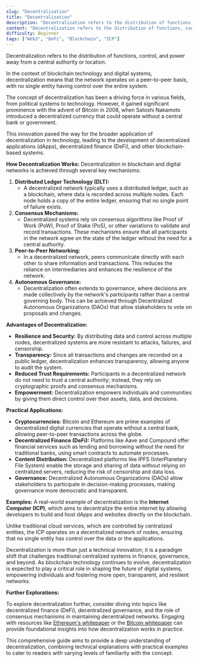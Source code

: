 ```yaml
---
slug: "Decentralization"
title: "Decentralization"
description: "Decentralization refers to the distribution of functions, control, and power away from a central authority or location"
content: "Decentralization refers to the distribution of functions, control, and power away from a central authority or location"
difficulty: Beginner
tags: ["Web3", "DeFi", "Blockchain", "ICP"]
---
```


Decentralization refers to the distribution of functions, control, and power away from a central authority or location.

In the context of blockchain technology and digital systems, decentralization means that the network operates on a peer-to-peer basis, with no single entity having control over the entire system.

The concept of decentralization has been a driving force in various fields, from political systems to technology. However, it gained significant prominence with the advent of Bitcoin in 2008, when Satoshi Nakamoto introduced a decentralized currency that could operate without a central bank or government.

This innovation paved the way for the broader application of decentralization in technology, leading to the development of decentralized applications (dApps), decentralized finance (DeFi), and other blockchain-based systems.

**How Decentralization Works:**
Decentralization in blockchain and digital networks is achieved through several key mechanisms:

1. **Distributed Ledger Technology (DLT):**
    - A decentralized network typically uses a distributed ledger, such as a blockchain, where data is recorded across multiple nodes. Each node holds a copy of the entire ledger, ensuring that no single point of failure exists.
2. **Consensus Mechanisms:**
    - Decentralized systems rely on consensus algorithms like Proof of Work (PoW), Proof of Stake (PoS), or other variations to validate and record transactions. These mechanisms ensure that all participants in the network agree on the state of the ledger without the need for a central authority.
3. **Peer-to-Peer Networking:**
    - In a decentralized network, peers communicate directly with each other to share information and transactions. This reduces the reliance on intermediaries and enhances the resilience of the network.
4. **Autonomous Governance:**
    - Decentralization often extends to governance, where decisions are made collectively by the network's participants rather than a central governing body. This can be achieved through Decentralized Autonomous Organizations (DAOs) that allow stakeholders to vote on proposals and changes.

**Advantages of Decentralization:**

- **Resilience and Security:** By distributing data and control across multiple nodes, decentralized systems are more resistant to attacks, failures, and censorship.
- **Transparency:** Since all transactions and changes are recorded on a public ledger, decentralization enhances transparency, allowing anyone to audit the system.
- **Reduced Trust Requirements:** Participants in a decentralized network do not need to trust a central authority; instead, they rely on cryptographic proofs and consensus mechanisms.
- **Empowerment:** Decentralization empowers individuals and communities by giving them direct control over their assets, data, and decisions.

**Practical Applications:**

- **Cryptocurrencies:** Bitcoin and Ethereum are prime examples of decentralized digital currencies that operate without a central bank, allowing peer-to-peer transactions across the globe.
- **Decentralized Finance (DeFi):** Platforms like Aave and Compound offer financial services such as lending and borrowing without the need for traditional banks, using smart contracts to automate processes.
- **Content Distribution:** Decentralized platforms like IPFS (InterPlanetary File System) enable the storage and sharing of data without relying on centralized servers, reducing the risk of censorship and data loss.
- **Governance:** Decentralized Autonomous Organizations (DAOs) allow stakeholders to participate in decision-making processes, making governance more democratic and transparent.

**Examples:**
A real-world example of decentralization is the **Internet Computer (ICP)**, which aims to decentralize the entire internet by allowing developers to build and host dApps and websites directly on the blockchain.

Unlike traditional cloud services, which are controlled by centralized entities, the ICP operates on a decentralized network of nodes, ensuring that no single entity has control over the data or the applications.

Decentralization is more than just a technical innovation; it is a paradigm shift that challenges traditional centralized systems in finance, governance, and beyond. As blockchain technology continues to evolve, decentralization is expected to play a critical role in shaping the future of digital systems, empowering individuals and fostering more open, transparent, and resilient networks.

**Further Explorations:**

To explore decentralization further, consider diving into topics like decentralized finance (DeFi), decentralized governance, and the role of consensus mechanisms in maintaining decentralized networks. Engaging with resources like [Ethereum's whitepaper](https://ethereum.org/en/whitepaper/) or the [Bitcoin whitepaper](https://bitcoin.org/bitcoin.pdf) can provide foundational insights into how decentralization works in practice.

This comprehensive guide aims to provide a deep understanding of decentralization, combining technical explanations with practical examples to cater to readers with varying levels of familiarity with the concept.
